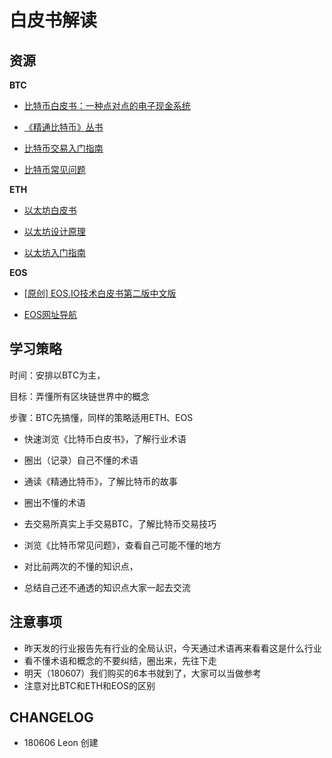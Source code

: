 # 白皮书解读

## 资源

**BTC**

- [比特币白皮书：一种点对点的电子现金系统](http://www.8btc.com/wiki/bitcoin-a-peer-to-peer-electronic-cash-system)

- [《精通比特币》丛书](http://zhibimo.com/read/wang-miao/mastering-bitcoin/index.html)

- [比特币交易入门指南](https://bitcoin.org/zh_CN/getting-started)

- [比特币常见问题](https://bitcoin.org/zh_CN/faq)


**ETH**

- [以太坊白皮书](https://ethfans.org/wikis/以太坊白皮书)

- [以太坊设计原理](https://ethfans.org/posts/510)

- [以太坊入门指南](https://ethfans.org/wikis/Home)

**EOS**

- [[原创] EOS.IO技术白皮书第二版中文版](https://www.jianshu.com/p/785c220d6132?utm_campaign=maleskine&utm_content=note&utm_medium=seo_notes&utm_source=recommendation)

- [EOS网址导航](http://blog.eosdata.io/index.php/links/)


## 学习策略

时间：安排以BTC为主，

目标：弄懂所有区块链世界中的概念

步骤：BTC先搞懂，同样的策略适用ETH、EOS

- 快速浏览《比特币白皮书》，了解行业术语

- 圈出（记录）自己不懂的术语

- 通读《精通比特币》，了解比特币的故事

- 圈出不懂的术语

- 去交易所真实上手交易BTC，了解比特币交易技巧

- 浏览《比特币常见问题》，查看自己可能不懂的地方

- 对比前两次的不懂的知识点，

- 总结自己还不通透的知识点大家一起去交流

## 注意事项

- 昨天发的行业报告先有行业的全局认识，今天通过术语再来看看这是什么行业
- 看不懂术语和概念的不要纠结，圈出来，先往下走
- 明天（180607）我们购买的6本书就到了，大家可以当做参考
- 注意对比BTC和ETH和EOS的区别

## CHANGELOG

- 180606 Leon 创建








  


